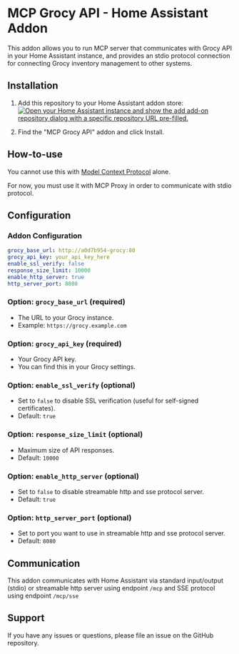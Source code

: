 # MCP Grocy API - Home Assistant Addon

This addon allows you to run MCP server that communicates with Grocy API in your Home Assistant instance, and provides an stdio protocol connection for connecting Grocy inventory management to other systems.

## Installation

1. Add this repository to your Home Assistant addon store: 
   [![Open your Home Assistant instance and show the add add-on repository dialog with a specific repository URL pre-filled.](https://my.home-assistant.io/badges/supervisor_add_addon_repository.svg)](https://my.home-assistant.io/redirect/supervisor_add_addon_repository/?repository_url=https://github.com/saya6k/hassio-addons)

2. Find the "MCP Grocy API" addon and click Install.


## How-to-use

You cannot use this with [Model Context Protocol](https://www.home-assistant.io/integrations/mcp) alone.

For now, you must use it with MCP Proxy in order to communicate with stdio protocol.

## Configuration

### Addon Configuration

```yaml
grocy_base_url: http://a0d7b954-grocy:80
grocy_api_key: your_api_key_here
enable_ssl_verify: false
response_size_limit: 10000
enable_http_server: true
http_server_port: 8080
```

### Option: `grocy_base_url` (required)
- The URL to your Grocy instance.
- Example: `https://grocy.example.com`

### Option: `grocy_api_key` (required)
- Your Grocy API key.
- You can find this in your Grocy settings.

### Option: `enable_ssl_verify` (optional)
- Set to `false` to disable SSL verification (useful for self-signed certificates).
- Default: `true`

### Option: `response_size_limit` (optional)
- Maximum size of API responses.
- Default: `10000`

### Option: `enable_http_server` (optional)
- Set to `false` to disable streamable http and sse protocol server.
- Default: `true`

### Option: `http_server_port` (optional)
- Set to port you want to use in streamable http and sse protocol server.
- Default: `8080`

## Communication

This addon communicates with Home Assistant via standard input/output (stdio) or streamable http server using endpoint `/mcp` and SSE protocol using endpoint `/mcp/sse`

## Support

If you have any issues or questions, please file an issue on the GitHub repository.
